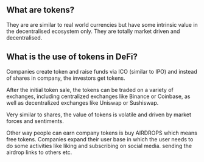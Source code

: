## What are tokens? 

They are are similar to real world currencies but have some intrinsic value in the decentralised ecosystem only. They are totally market driven and decentralised. 


## What is the use of tokens in DeFi?

Companies create token and raise funds via ICO (similar to IPO) and instead of shares in company, the investors get tokens. 

After the initial token sale, the tokens can be traded on a variety of exchanges, including centralized exchanges like Binance or Coinbase, as well as decentralized exchanges like Uniswap or Sushiswap.

Very similar to shares, the value of tokens is volatile and driven by market forces and sentiments.

Other way people can earn company tokens is buy AIRDROPS which means free tokens. Companies expand their user base in which the user needs to do some activities like liking and subscribing on social media. sending the airdrop links to others etc.



